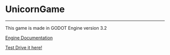 # UnicornGame
---

This game is made in GODOT Engine version 3.2

[Engine Documentation](https://docs.godotengine.org/en/3.2/)

[Test Drive it here!](https://export-461a47wrl.now.sh/game.html)
